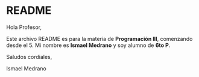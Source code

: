 # README
Hola Profesor,

Este archivo README es para la materia de **Programación III**, comenzando desde el 5. Mi nombre es **Ismael Medrano** y soy alumno de **6to P**.

Saludos cordiales,

Ismael Medrano
